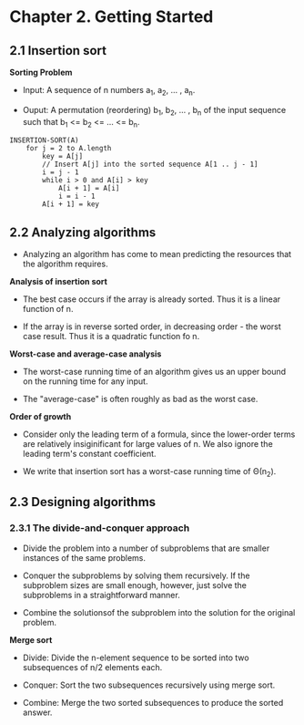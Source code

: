 # Chapter 2. Getting Started

## 2.1 Insertion sort

**Sorting Problem**

- Input: A sequence of n numbers a<sub>1</sub>, a<sub>2</sub>, ... , a<sub>n</sub>.

- Ouput: A permutation (reordering) b<sub>1</sub>, b<sub>2</sub>, ... , b<sub>n</sub> of the input sequence such that 
b<sub>1</sub> <= b<sub>2</sub> <= ... <= b<sub>n</sub>.

```
INSERTION-SORT(A)
	for j = 2 to A.length
		key = A[j]
		// Insert A[j] into the sorted sequence A[1 .. j - 1]
		i = j - 1
		while i > 0 and A[i] > key
			A[i + 1] = A[i]
			i = i - 1
		A[i + 1] = key
```

## 2.2 Analyzing algorithms

- Analyzing an algorithm has come to mean predicting the resources that the algorithm requires.

**Analysis of insertion sort**

- The best case occurs if the array is already sorted. Thus it is a linear function of n.

- If the array is in reverse sorted order, in decreasing order - the worst case result. Thus it is a quadratic function fo n.

**Worst-case and average-case analysis**

- The worst-case running time of an algorithm gives us an upper bound on the running time for any input.

- The "average-case" is often roughly as bad as the worst case.

**Order of growth**

- Consider only the leading term of a formula, since the lower-order terms are relatively insiginificant for large values of n. We also ignore the leading term's constant coefficient.

- We write that insertion sort has a worst-case running time of &Theta;(n<sub>2</sub>).

## 2.3 Designing algorithms

### 2.3.1 The divide-and-conquer approach

- Divide the problem into a number of subproblems that are smaller instances of the same problems.

- Conquer the subproblems by solving them recursively. If the subproblem sizes are small enough, however, just solve the subproblems in a straightforward manner.

- Combine the solutionsof the subproblem into the solution for the original problem.

**Merge sort**

- Divide: Divide the n-element sequence to be sorted into two subsequences of n/2 elements each.

- Conquer: Sort the two subsequences recursively using merge sort.

- Combine: Merge the two sorted subsequences to produce the sorted answer.


```

```



